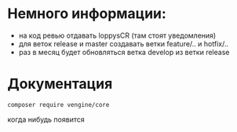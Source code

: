 # Немного информации:
- на код ревью отдавать loppysCR (там стоят уведомления)
- для веток release и master создавать ветки feature/.. и hotfix/..
- раз в месяц будет обновляться ветка develop из ветки release

# Документация

`composer require vengine/core`

когда нибудь появится
